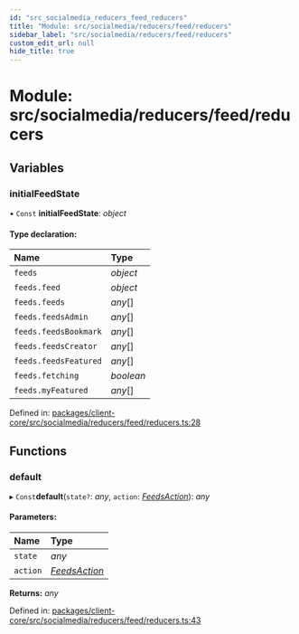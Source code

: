 ```yaml
---
id: "src_socialmedia_reducers_feed_reducers"
title: "Module: src/socialmedia/reducers/feed/reducers"
sidebar_label: "src/socialmedia/reducers/feed/reducers"
custom_edit_url: null
hide_title: true
---
```


# Module: src/socialmedia/reducers/feed/reducers

## Variables

### initialFeedState

• `Const` **initialFeedState**: *object*

#### Type declaration:

Name | Type |
:------ | :------ |
`feeds` | *object* |
`feeds.feed` | *object* |
`feeds.feeds` | *any*[] |
`feeds.feedsAdmin` | *any*[] |
`feeds.feedsBookmark` | *any*[] |
`feeds.feedsCreator` | *any*[] |
`feeds.feedsFeatured` | *any*[] |
`feeds.fetching` | *boolean* |
`feeds.myFeatured` | *any*[] |

Defined in: [packages/client-core/src/socialmedia/reducers/feed/reducers.ts:28](https://github.com/xr3ngine/xr3ngine/blob/673ad6a5f/packages/client-core/src/socialmedia/reducers/feed/reducers.ts#L28)

## Functions

### default

▸ `Const`**default**(`state?`: *any*, `action`: [*FeedsAction*](src_socialmedia_reducers_feed_actions.md#feedsaction)): *any*

#### Parameters:

Name | Type |
:------ | :------ |
`state` | *any* |
`action` | [*FeedsAction*](src_socialmedia_reducers_feed_actions.md#feedsaction) |

**Returns:** *any*

Defined in: [packages/client-core/src/socialmedia/reducers/feed/reducers.ts:43](https://github.com/xr3ngine/xr3ngine/blob/673ad6a5f/packages/client-core/src/socialmedia/reducers/feed/reducers.ts#L43)
